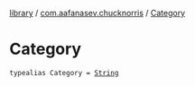 [library](../index.md) / [com.aafanasev.chucknorris](index.md) / [Category](./-category.md)

# Category

`typealias Category = `[`String`](https://kotlinlang.org/api/latest/jvm/stdlib/kotlin/-string/index.html)